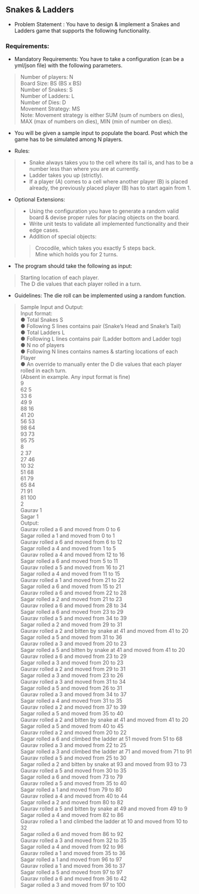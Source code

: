 ## Snakes & Ladders
- Problem Statement : You have to design & implement a Snakes and Ladders game that supports the following functionality.

### Requirements:
- Mandatory Requirements: You have to take a configuration (can be a yml/json file) with the following parameters.
> Number of players: N<br>
> Board Size: BS (BS x BS)<br>
> Number of Snakes: S<br>
> Number of Ladders: L<br>
> Number of Dies: D<br>
> Movement Strategy: MS<br>
> Note: Movement strategy is either SUM (sum of numbers on dies), MAX (max of numbers on dies), MIN (min of number on dies).
- You will be given a sample input to populate the board. Post which the game has to be simulated among N players.

- Rules:
> - Snake always takes you to the cell where its tail is, and has to be a number less than where you are at currently.
> - Ladder takes you up (strictly).
> - If a player (A) comes to a cell where another player (B) is placed already, the previously placed player (B) has to start again from 1.

- Optional Extensions:
> - Using the configuration you have to generate a random valid board & devise proper rules for placing objects on the board.
> - Write unit tests to validate all implemented functionality and their edge cases.
> - Addition of special objects:
>> Crocodile, which takes you exactly 5 steps back.<br>
>> Mine which holds you for 2 turns.


- The program should take the following as input:
> Starting location of each player.<br>
> The D die values that each player rolled in a turn.

- Guidelines: The die roll can be implemented using a random function.

> Sample Input and Output:
> <br>Input format:
> <br>● Total Snakes S
> <br>● Following S lines contains pair (Snake’s Head and Snake’s Tail)
> <br>● Total Ladders L
> <br>● Following L lines contains pair (Ladder bottom and Ladder top)
> <br>● N no of players
> <br>● Following N lines contains names & starting locations of each Player
> <br>● An override to manually enter the D die values that each player rolled in each turn.
> <br>(Absent in example. Any input format is fine)
> <br>9
> <br>62 5
> <br>33 6
> <br>49 9
> <br>88 16
> <br>41 20
> <br>56 53
> <br>98 64
> <br>93 73
> <br>95 75
> <br>8
> <br>2 37
> <br>27 46
> <br>10 32
> <br>51 68
> <br>61 79
> <br>65 84
> <br>71 91
> <br>81 100
> <br>2
> <br>Gaurav 1
> <br>Sagar 1
> <br>Output:
> <br>Gaurav rolled a 6 and moved from 0 to 6
> <br>Sagar rolled a 1 and moved from 0 to 1
> <br>Gaurav rolled a 6 and moved from 6 to 12
> <br>Sagar rolled a 4 and moved from 1 to 5
> <br>Gaurav rolled a 4 and moved from 12 to 16
> <br>Sagar rolled a 6 and moved from 5 to 11
> <br>Gaurav rolled a 5 and moved from 16 to 21
> <br>Sagar rolled a 4 and moved from 11 to 15
> <br>Gaurav rolled a 1 and moved from 21 to 22
> <br>Sagar rolled a 6 and moved from 15 to 21
> <br>Gaurav rolled a 6 and moved from 22 to 28
> <br>Sagar rolled a 2 and moved from 21 to 23
> <br>Gaurav rolled a 6 and moved from 28 to 34
> <br>Sagar rolled a 6 and moved from 23 to 29
> <br>Gaurav rolled a 5 and moved from 34 to 39
> <br>Sagar rolled a 2 and moved from 29 to 31
> <br>Gaurav rolled a 2 and bitten by snake at 41 and moved from 41 to 20
> <br>Sagar rolled a 5 and moved from 31 to 36
> <br>Gaurav rolled a 3 and moved from 20 to 23
> <br>Sagar rolled a 5 and bitten by snake at 41 and moved from 41 to 20
> <br>Gaurav rolled a 6 and moved from 23 to 29
> <br>Sagar rolled a 3 and moved from 20 to 23
> <br>Gaurav rolled a 2 and moved from 29 to 31
> <br>Sagar rolled a 3 and moved from 23 to 26
> <br>Gaurav rolled a 3 and moved from 31 to 34
> <br>Sagar rolled a 5 and moved from 26 to 31
> <br>Gaurav rolled a 3 and moved from 34 to 37
> <br>Sagar rolled a 4 and moved from 31 to 35
> <br>Gaurav rolled a 2 and moved from 37 to 39
> <br>Sagar rolled a 5 and moved from 35 to 40
> <br>Gaurav rolled a 2 and bitten by snake at 41 and moved from 41 to 20
> <br>Sagar rolled a 5 and moved from 40 to 45
> <br>Gaurav rolled a 2 and moved from 20 to 22
> <br>Sagar rolled a 6 and climbed the ladder at 51 moved from 51 to 68
> <br>Gaurav rolled a 3 and moved from 22 to 25
> <br>Sagar rolled a 3 and climbed the ladder at 71 and moved from 71 to 91
> <br>Gaurav rolled a 5 and moved from 25 to 30
> <br>Sagar rolled a 2 and bitten by snake at 93 and moved from 93 to 73
> <br>Gaurav rolled a 5 and moved from 30 to 35
> <br>Sagar rolled a 6 and moved from 73 to 79
> <br>Gaurav rolled a 5 and moved from 35 to 40
> <br>Sagar rolled a 1 and moved from 79 to 80
> <br>Gaurav rolled a 4 and moved from 40 to 44
> <br>Sagar rolled a 2 and moved from 80 to 82
> <br>Gaurav rolled a 5 and bitten by snake at 49 and moved from 49 to 9
> <br>Sagar rolled a 4 and moved from 82 to 86
> <br>Gaurav rolled a 1 and climbed the ladder at 10 and moved from 10 to 32
> <br>Sagar rolled a 6 and moved from 86 to 92
> <br>Gaurav rolled a 3 and moved from 32 to 35
> <br>Sagar rolled a 4 and moved from 92 to 96
> <br>Gaurav rolled a 1 and moved from 35 to 36
> <br>Sagar rolled a 1 and moved from 96 to 97
> <br>Gaurav rolled a 1 and moved from 36 to 37
> <br>Sagar rolled a 5 and moved from 97 to 97
> <br>Gaurav rolled a 6 and moved from 36 to 42
> <br>Sagar rolled a 3 and moved from 97 to 100